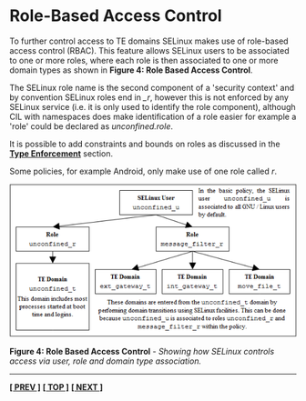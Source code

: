 # Role-Based Access Control

To further control access to TE domains SELinux makes use of role-based
access control (RBAC). This feature allows SELinux users to be
associated to one or more roles, where each role is then associated to
one or more domain types as shown in **Figure 4: Role Based Access Control**.

The SELinux role name is the second component of a 'security context'
and by convention SELinux roles end in *\_r*, however this is not
enforced by any SELinux service (i.e. it is only used to identify the
role component), although CIL with namespaces does make identification
of a role easier for example a 'role' could be declared as
*unconfined.role*.

It is possible to add constraints and bounds on roles as discussed in
the [**Type Enforcement**](type_enforcement.md#type-enforcement) section.

Some policies, for example Android, only make use of one role called *r*.

![](./images/4-RBAC.png)

**Figure 4: Role Based Access Control** - *Showing how SELinux controls
access via user, role and domain type association.*

<!-- %CUTHERE% -->

---
**[[ PREV ]](users.md)** **[[ TOP ]](#)** **[[ NEXT ]](type_enforcement.md)**
